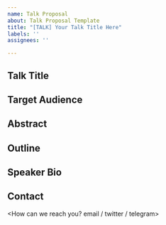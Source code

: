 ```yaml
---
name: Talk Proposal
about: Talk Proposal Template
title: "[TALK] Your Talk Title Here"
labels: ''
assignees: ''

---
```


## Talk Title

## Target Audience

## Abstract

## Outline

## Speaker Bio

## Contact
<How can we reach you? email / twitter / telegram>
